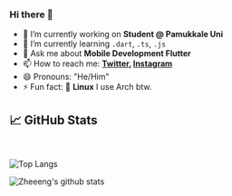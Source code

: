 ### Hi there 👋

- 🔭 I’m currently working on **Student @ Pamukkale Uni**
- 🌱 I’m currently learning `.dart`, `.ts`, `.js`
- 💬 Ask me about **Mobile Development Flutter**
- 📫 How to reach me: **[Twitter](https://twitter.com/mustafaakill), [Instagram](https://instagram.com/mustafaakilll)**
- 😄 Pronouns: "He/Him"
- ⚡ Fun fact: :penguin: **Linux** I use Arch btw.

## &#x1f4c8; GitHub Stats
<br/>

![Top Langs](https://github-readme-stats.vercel.app/api/top-langs/?username=Mustafaakilll&layout=compact&hide=css,html)

![Zheeeng's github stats](https://github-readme-stats.vercel.app/api?username=Mustafaakilll&count_private=true&show_icons=true&theme=onedark)
